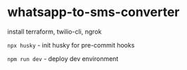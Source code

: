 # whatsapp-to-sms-converter

install terraform, twilio-cli, ngrok

`npx husky` - init husky for pre-commit hooks

`npm run dev` - deploy dev environment
